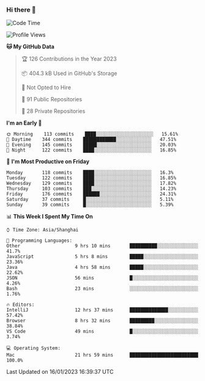 ### Hi there 👋

<!--
**qbosen/qbosen** is a ✨ _special_ ✨ repository because its `README.md` (this file) appears on your GitHub profile.

Here are some ideas to get you started:

- 🔭 I’m currently working on ...
- 🌱 I’m currently learning ...
- 👯 I’m looking to collaborate on ...
- 🤔 I’m looking for help with ...
- 💬 Ask me about ...
- 📫 How to reach me: ...
- 😄 Pronouns: ...
- ⚡ Fun fact: ...
-->

<!--START_SECTION:waka-->
![Code Time](http://img.shields.io/badge/Code%20Time-1%2C133%20hrs%2031%20mins-blue)

![Profile Views](http://img.shields.io/badge/Profile%20Views-0-blue)

**🐱 My GitHub Data** 

> 🏆 126 Contributions in the Year 2023
 > 
> 📦 404.3 kB Used in GitHub's Storage 
 > 
> 🚫 Not Opted to Hire
 > 
> 📜 91 Public Repositories 
 > 
> 🔑 28 Private Repositories  
 > 
**I'm an Early 🐤** 

```text
🌞 Morning    113 commits    ████░░░░░░░░░░░░░░░░░░░░░   15.61% 
🌆 Daytime    344 commits    ████████████░░░░░░░░░░░░░   47.51% 
🌃 Evening    145 commits    █████░░░░░░░░░░░░░░░░░░░░   20.03% 
🌙 Night      122 commits    ████░░░░░░░░░░░░░░░░░░░░░   16.85%

```
📅 **I'm Most Productive on Friday** 

```text
Monday       118 commits    ████░░░░░░░░░░░░░░░░░░░░░   16.3% 
Tuesday      122 commits    ████░░░░░░░░░░░░░░░░░░░░░   16.85% 
Wednesday    129 commits    ████░░░░░░░░░░░░░░░░░░░░░   17.82% 
Thursday     103 commits    ███░░░░░░░░░░░░░░░░░░░░░░   14.23% 
Friday       176 commits    ██████░░░░░░░░░░░░░░░░░░░   24.31% 
Saturday     37 commits     █░░░░░░░░░░░░░░░░░░░░░░░░   5.11% 
Sunday       39 commits     █░░░░░░░░░░░░░░░░░░░░░░░░   5.39%

```


📊 **This Week I Spent My Time On** 

```text
⌚︎ Time Zone: Asia/Shanghai

💬 Programming Languages: 
Other                    9 hrs 10 mins       ██████████░░░░░░░░░░░░░░░   41.7% 
JavaScript               5 hrs 8 mins        █████░░░░░░░░░░░░░░░░░░░░   23.36% 
Java                     4 hrs 58 mins       █████░░░░░░░░░░░░░░░░░░░░   22.62% 
JSON                     56 mins             █░░░░░░░░░░░░░░░░░░░░░░░░   4.26% 
Bash                     23 mins             ░░░░░░░░░░░░░░░░░░░░░░░░░   1.76%

🔥 Editors: 
IntelliJ                 12 hrs 37 mins      ██████████████░░░░░░░░░░░   57.42% 
Browser                  8 hrs 32 mins       █████████░░░░░░░░░░░░░░░░   38.84% 
VS Code                  49 mins             █░░░░░░░░░░░░░░░░░░░░░░░░   3.74%

💻 Operating System: 
Mac                      21 hrs 59 mins      █████████████████████████   100.0%

```


 Last Updated on 16/01/2023 16:39:37 UTC
<!--END_SECTION:waka-->
